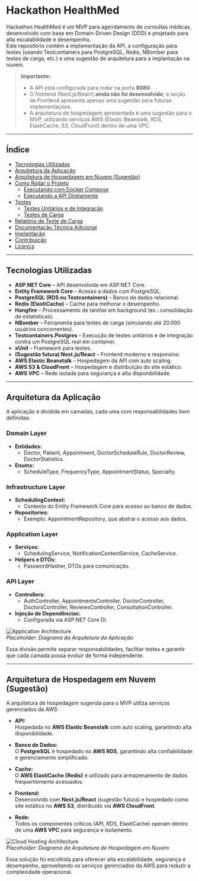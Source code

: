 # Hackathon HealthMed

Hackathon HealthMed é um MVP para agendamento de consultas médicas, desenvolvido com base em Domain-Driven Design (DDD) e projetado para alta escalabilidade e desempenho.  
Este repositório contém a implementação da API, a configuração para testes (usando Testcontainers para PostgreSQL, Redis, NBomber para testes de carga, etc.) e uma sugestão de arquitetura para a implantação na nuvem.

> **Importante:**  
> - A API está configurada para rodar na porta **8080**.  
> - O frontend (Next.js/React) **ainda não foi desenvolvido**; a seção de Frontend apresenta apenas uma sugestão para futuras implementações.  
> - A arquitetura de hospedagem apresentada é uma sugestão para o MVP, utilizando serviços AWS (Elastic Beanstalk, RDS, ElastiCache, S3, CloudFront) dentro de uma VPC.

---

## Índice

- [Tecnologias Utilizadas](#tecnologias-utilizadas)
- [Arquitetura da Aplicação](#arquitetura-da-aplicação)
- [Arquitetura de Hospedagem em Nuvem (Sugestão)](#arquitetura-de-hospedagem-em-nuvem-sugestão)
- [Como Rodar o Projeto](#como-rodar-o-projeto)
  - [Executando com Docker Compose](#executando-com-docker-compose)
  - [Executando a API Diretamente](#executando-a-api-diretamente)
- [Testes](#testes)
  - [Testes Unitários e de Integração](#testes-unitários-e-de-integração)
  - [Testes de Carga](#testes-de-carga)
- [Relatório de Teste de Carga](#relatório-de-teste-de-carga)
- [Documentação Técnica Adicional](#documentação-técnica-adicional)
- [Implantação](#implantação)
- [Contribuição](#contribuição)
- [Licença](#licença)

---

## Tecnologias Utilizadas

- **ASP.NET Core** – API desenvolvida em ASP.NET Core.
- **Entity Framework Core** – Acesso a dados com PostgreSQL.
- **PostgreSQL (RDS ou Testcontainers)** – Banco de dados relacional.
- **Redis (ElastiCache)** – Cache para melhorar o desempenho.
- **Hangfire** – Processamento de tarefas em background (ex.: consolidação de estatísticas).
- **NBomber** – Ferramenta para testes de carga (simulando até 20.000 usuários concorrentes).
- **Testcontainers.Postgres** – Execução de testes unitários e de integração contra um PostgreSQL real em container.
- **xUnit** – Framework para testes.
- **(Sugestão futura) Next.js/React** – Frontend moderno e responsivo.
- **AWS Elastic Beanstalk** – Hospedagem da API com auto scaling.
- **AWS S3 & CloudFront** – Hospedagem e distribuição do site estático.
- **AWS VPC** – Rede isolada para segurança e alta disponibilidade.

---

## Arquitetura da Aplicação

A aplicação é dividida em camadas, cada uma com responsabilidades bem definidas:

### Domain Layer
- **Entidades:**  
  - Doctor, Patient, Appointment, DoctorScheduleRule, DoctorReview, DoctorStatistics.
- **Enums:**  
  - ScheduleType, FrequencyType, AppointmentStatus, Specialty.

### Infrastructure Layer
- **SchedulingContext:**  
  - Contexto do Entity Framework Core para acesso ao banco de dados.
- **Repositories:**  
  - Exemplo: AppointmentRepository, que abstrai o acesso aos dados.

### Application Layer
- **Serviços:**  
  - SchedulingService, NotificationContextService, CacheService.
- **Helpers e DTOs:**  
  - PasswordHasher, DTOs para comunicação.

### API Layer
- **Controllers:**  
  - AuthController, AppointmentsController, DoctorController, DoctorsController, ReviewsController, ConsultationController.
- **Injeção de Dependências:**  
  - Configurada via ASP.NET Core DI.

![Application Architecture](./images/application_architecture.png)  
*Placeholder: Diagrama da Arquitetura da Aplicação*

Essa divisão permite separar responsabilidades, facilitar testes e garantir que cada camada possa evoluir de forma independente.

---

## Arquitetura de Hospedagem em Nuvem (Sugestão)

A arquitetura de hospedagem sugerida para o MVP utiliza serviços gerenciados da AWS:

- **API:**  
  Hospedada no **AWS Elastic Beanstalk** com auto scaling, garantindo alta disponibilidade.
  
- **Banco de Dados:**  
  O **PostgreSQL** é hospedado no **AWS RDS**, garantindo alta confiabilidade e gerenciamento simplificado.
  
- **Cache:**  
  O **AWS ElastiCache (Redis)** é utilizado para armazenamento de dados frequentemente acessados.
  
- **Frontend:**  
  Desenvolvido com **Next.js/React** (sugestão futura) e hospedado como site estático no **AWS S3**, distribuído via **AWS CloudFront**.
  
- **Rede:**  
  Todos os componentes críticos (API, RDS, ElastiCache) operam dentro de uma **AWS VPC** para segurança e isolamento.

![Cloud Hosting Architecture](./images/cloud_architecture.png)  
*Placeholder: Diagrama da Arquitetura de Hospedagem em Nuvem*

Essa solução foi escolhida para oferecer alta escalabilidade, segurança e desempenho, aproveitando os serviços gerenciados da AWS para reduzir a complexidade operacional.
